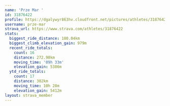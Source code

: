 ```yaml
---
name: 'Prze Mar '
id: 31876422
profile: https://dgalywyr863hv.cloudfront.net/pictures/athletes/31876422/22548952/4/large.jpg
username: prze-mar
strava_url: https://www.strava.com/athletes/31876422
stats:
  biggest_ride_distance: 180.04km
  biggest_climb_elevation_gain: 979m
  recent_ride_totals:
    count: 16
    distance: 272.98km
    moving_time: '09h 33m'
    elevation_gain: 5386m
  ytd_ride_totals:
    count: 17
    distance: 302km
    moving_time: 10h 28m
    elevation_gain: 5412m
layout: strava_member
--- 
```

